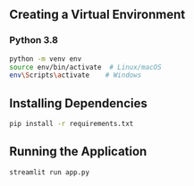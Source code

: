 ## Creating a Virtual Environment

### Python 3.8
```sh
python -m venv env
source env/bin/activate  # Linux/macOS
env\Scripts\activate    # Windows
```

## Installing Dependencies
```sh
pip install -r requirements.txt
```

## Running the Application
```sh
streamlit run app.py
```

